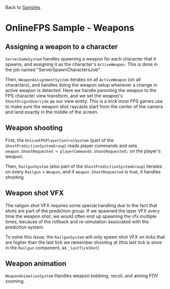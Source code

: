 Back to [Samples](../../samples.md)

# OnlineFPS Sample - Weapons

## Assigning a weapon to a character
`ServerGameSystem` handles spawning a weapon for each character that it spawns, and assigning it as the character's `ActiveWeapon`. This is done in the job named "ServerSpawnCharactersJob"

Then, `WeaponAssignmentSystem` iterates on all `ActiveWeapon` (on all characters), and handles doing the weapon setup whenever a change in active weapon is detected. Here we handle parenting the weapon to the FPS character view transform, and we set the weapon's `ShootOriginOverride` as our view entity. This is a trick most FPS games use to make sure the weapon shot raycasts start from the center of the camera and land exactly in the middle of the screen.


## Weapon shooting
First, the `OnlineFPSPlayerControlSystem` (part of the `GhostPredictionSystemGroup`) reads player commands and sets `weapon.ShootRequested = playerCommands.ShootRequested;` on the player's weapon.

Then, `RailgunSystem` (also part of the `GhostPredictionSystemGroup`) iterates on every `Railgun` + `Weapon`, and if `weapon.ShootRequested` is true, it handles shooting


## Weapon shot VFX
The railgun shot VFX requires some special handling due to the fact that shots are part of the prediction group. If we spawned the lazer VFX every time the weapon shot, we would often end up spawning the vfx multiple times, because of the rollback and re-simulation associated with the prediction system. 

To solve this issue, the `RailgunSystem` will only spawn shot VFX on ticks that are higher than the last tick we remember shooting at (this last tick is store in the `Railgun` component, as `_lastTickShot`)


## Weapon animation
`WeaponAnimationSystem` Handles weapon bobbing, recoil, and aiming FOV zooming.